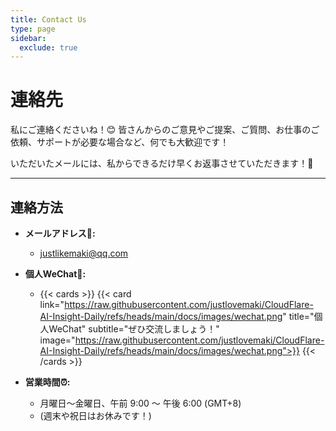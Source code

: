 ```yaml
---
title: Contact Us
type: page
sidebar:
  exclude: true
---
```

# 連絡先

私にご連絡くださいね！😊 皆さんからのご意見やご提案、ご質問、お仕事のご依頼、サポートが必要な場合など、何でも大歓迎です！

いただいたメールには、私からできるだけ早くお返事させていただきます！📩

---

## **連絡方法**

*   **メールアドレス📧:**
    *   [justlikemaki@qq.com](mailto:justlikemaki@qq.com)

*   **個人WeChat📱:**
    *   {{< cards >}}
        {{< card link="https://raw.githubusercontent.com/justlovemaki/CloudFlare-AI-Insight-Daily/refs/heads/main/docs/images/wechat.png" title="個人WeChat" subtitle="ぜひ交流しましょう！" image="https://raw.githubusercontent.com/justlovemaki/CloudFlare-AI-Insight-Daily/refs/heads/main/docs/images/wechat.png">}}
        {{< /cards >}}

*   **営業時間⏰:**
    *   月曜日～金曜日、午前 9:00 ～ 午後 6:00 (GMT+8)
    *   (週末や祝日はお休みです！)